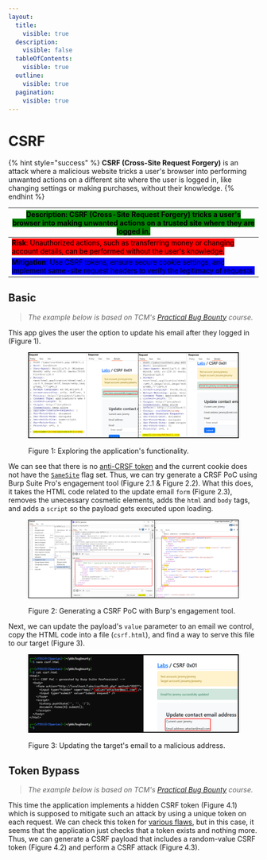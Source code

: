 ```yaml
---
layout:
  title:
    visible: true
  description:
    visible: false
  tableOfContents:
    visible: true
  outline:
    visible: true
  pagination:
    visible: true
---
```


# CSRF

{% hint style="success" %}
**CSRF (Cross-Site Request Forgery)** is an attack where a malicious website tricks a user's browser into performing unwanted actions on a different site where the user is logged in, like changing settings or making purchases, without their knowledge.
{% endhint %}

| <mark style="background-color:green;">**Description**</mark><mark style="background-color:green;">: CSRF (Cross-Site Request Forgery) tricks a user's browser into making unwanted actions on a trusted site where they are logged in.</mark> |
| --------------------------------------------------------------------------------------------------------------------------------------------------------------------------------------------------------------------------------------------- |
| <mark style="background-color:red;">**Risk**</mark><mark style="background-color:red;">: Unauthorized actions, such as transferring money or changing account details, can be performed without the user's knowledge.</mark>                  |
| <mark style="background-color:blue;">**Mitigation**</mark><mark style="background-color:blue;">: Use CSRF tokens, ensure secure cookie settings, and implement same-site request headers to verify the legitimacy of requests.</mark>         |

## Basic

> _The example below is based on TCM's_ [_Practical Bug Bounty_](https://academy.tcm-sec.com/p/practical-bug-bounty) _course._

This app gives the user the option to update his email after they logged in (Figure 1).

<figure><img src="../../.gitbook/assets/web_csrf_1.png" alt=""><figcaption><p>Figure 1: Exploring the application's functionality.</p></figcaption></figure>

We can see that there is no [anti-CRSF token](https://developer.mozilla.org/en-US/docs/Web/Security/Practical\_implementation\_guides/CSRF\_prevention#implement\_an\_anti-csrf\_token\_along\_with\_samesitestrict) and the current cookie does not have the [`SameSite`](common-findings/cookie-flags.md) flag set. Thus, we can try generate a CRSF PoC using Burp Suite Pro's engagement tool (Figure 2.1 & Figure 2.2). What this does, it takes the HTML code related to the update email `form` (Figure 2.3), removes the unecessary cosmetic elements, adds the `html` and `body` tags, and adds a `script` so the payload gets executed upon loading.

<figure><img src="../../.gitbook/assets/web_csrf_2.png" alt=""><figcaption><p>Figure 2: Generating a CSRF PoC with Burp's engagement tool.</p></figcaption></figure>

Next, we can update the payload's `value` parameter to an email we control, copy the HTML code into a file (`csrf.html`), and find a way to serve this file to our target (Figure 3).

<figure><img src="../../.gitbook/assets/kzwE5xxfWU.png" alt=""><figcaption><p>Figure 3: Updating the target's email to a malicious address. </p></figcaption></figure>

## Token Bypass

> _The example below is based on TCM's_ [_Practical Bug Bounty_](https://academy.tcm-sec.com/p/practical-bug-bounty) _course._

This time the application implements a hidden CSRF token (Figure 4.1) which is supposed to mitigate such an attack by using a unique token on each request. We can check this token for [various flaws](https://appsecexplained.gitbook.io/appsecexplained/common-vulns/cross-site-request-forgery-csrf#checklist), but in this case, it seems that the application just checks that a token exists and nothing more. Thus, we can generate a CSRF payload that includes a random-value CSRF token (Figure 4.2) and perform a CSRF attack (Figure 4.3).
